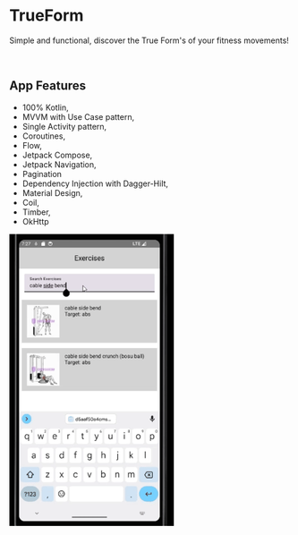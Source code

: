 # TrueForm
<p align="start">    
Simple and functional, discover the True Form's of your fitness movements! </br>
</p>  
</br>  

## App Features
* 100% Kotlin,
* MVVM with Use Case pattern,
* Single Activity pattern,
* Coroutines,
* Flow,
* Jetpack Compose,
* Jetpack Navigation,
* Pagination
* Dependency Injection with Dagger-Hilt,
* Material Design,
* Coil,
* Timber,
* OkHttp
  
![](True_Form_GIF.gif)
